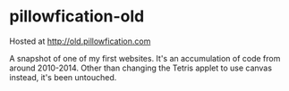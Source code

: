 # pillowfication-old

Hosted at http://old.pillowfication.com

A snapshot of one of my first websites. It's an accumulation of code from around 2010-2014. Other than changing the Tetris applet to use canvas instead, it's been untouched.
